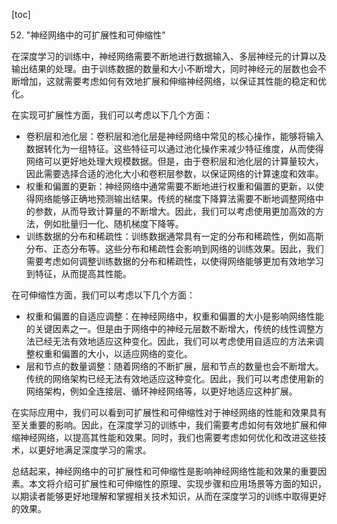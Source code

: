 
[toc]                    
                
                
52. "神经网络中的可扩展性和可伸缩性"

在深度学习的训练中，神经网络需要不断地进行数据输入、多层神经元的计算以及输出结果的处理。由于训练数据的数量和大小不断增大，同时神经元的层数也会不断增加，这就需要考虑如何有效地扩展和伸缩神经网络，以保证其性能的稳定和优化。

在实现可扩展性方面，我们可以考虑以下几个方面：

- 卷积层和池化层：卷积层和池化层是神经网络中常见的核心操作，能够将输入数据转化为一组特征。这些特征可以通过池化操作来减少特征维度，从而使得网络可以更好地处理大规模数据。但是，由于卷积层和池化层的计算量较大，因此需要选择合适的池化大小和卷积层参数，以保证网络的计算速度和效率。
- 权重和偏置的更新：神经网络中通常需要不断地进行权重和偏置的更新，以使得网络能够正确地预测输出结果。传统的梯度下降算法需要不断地调整网络中的参数，从而导致计算量的不断增大。因此，我们可以考虑使用更加高效的方法，例如批量归一化、随机梯度下降等。
- 训练数据的分布和稀疏性：训练数据通常具有一定的分布和稀疏性，例如高斯分布、正态分布等。这些分布和稀疏性会影响到网络的训练效果。因此，我们需要考虑如何调整训练数据的分布和稀疏性，以使得网络能够更加有效地学习到特征，从而提高其性能。

在可伸缩性方面，我们可以考虑以下几个方面：

- 权重和偏置的自适应调整：在神经网络中，权重和偏置的大小是影响网络性能的关键因素之一。但是由于网络中的神经元层数不断增大，传统的线性调整方法已经无法有效地适应这种变化。因此，我们可以考虑使用自适应的方法来调整权重和偏置的大小，以适应网络的变化。
- 层和节点的数量调整：随着网络的不断扩展，层和节点的数量也会不断增大。传统的网络架构已经无法有效地适应这种变化。因此，我们可以考虑使用新的网络架构，例如全连接层、循环神经网络等，以更好地适应这种扩展。

在实际应用中，我们可以看到可扩展性和可伸缩性对于神经网络的性能和效果具有至关重要的影响。因此，在深度学习的训练中，我们需要考虑如何有效地扩展和伸缩神经网络，以提高其性能和效果。同时，我们也需要考虑如何优化和改进这些技术，以更好地满足深度学习的需求。

总结起来，神经网络中的可扩展性和可伸缩性是影响神经网络性能和效果的重要因素。本文将介绍可扩展性和可伸缩性的原理、实现步骤和应用场景等方面的知识，以期读者能够更好地理解和掌握相关技术知识，从而在深度学习的训练中取得更好的效果。

